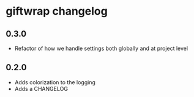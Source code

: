 # giftwrap changelog

## 0.3.0
- Refactor of how we handle settings both globally and at project level

## 0.2.0
- Adds colorization to the logging
- Adds a CHANGELOG
